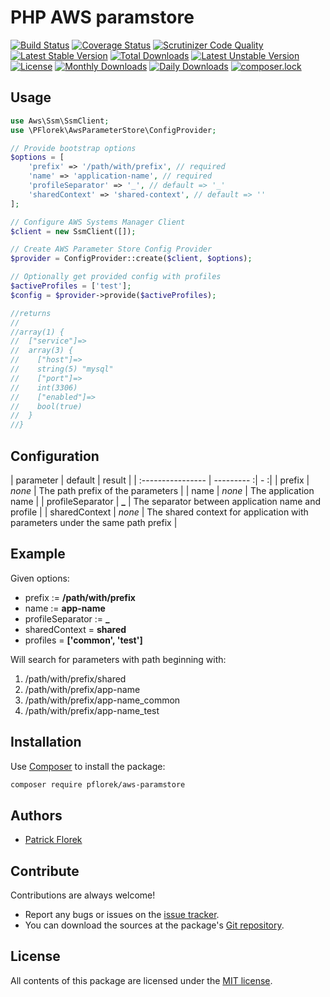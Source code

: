 # PHP AWS paramstore

[![Build Status](https://travis-ci.org/pflorek/php-aws-paramstore.svg?branch=master)](https://travis-ci.org/pflorek/php-aws-paramstore)
[![Coverage Status](https://coveralls.io/repos/github/pflorek/php-aws-paramstore/badge.svg?branch=master)](https://coveralls.io/github/pflorek/php-aws-paramstore?branch=master)
[![Scrutinizer Code Quality](https://scrutinizer-ci.com/g/pflorek/php-aws-paramstore/badges/quality-score.png?b=master)](https://scrutinizer-ci.com/g/pflorek/php-aws-paramstore/?branch=master)
[![Latest Stable Version](https://poser.pugx.org/pflorek/aws-paramstore/v/stable)](https://packagist.org/packages/pflorek/aws-paramstore)
[![Total Downloads](https://poser.pugx.org/pflorek/aws-paramstore/downloads)](https://packagist.org/packages/pflorek/aws-paramstore)
[![Latest Unstable Version](https://poser.pugx.org/pflorek/aws-paramstore/v/unstable)](https://packagist.org/packages/pflorek/aws-paramstore)
[![License](https://poser.pugx.org/pflorek/aws-paramstore/license)](https://packagist.org/packages/pflorek/aws-paramstore)
[![Monthly Downloads](https://poser.pugx.org/pflorek/aws-paramstore/d/monthly)](https://packagist.org/packages/pflorek/aws-paramstore)
[![Daily Downloads](https://poser.pugx.org/pflorek/aws-paramstore/d/daily)](https://packagist.org/packages/pflorek/aws-paramstore)
[![composer.lock](https://poser.pugx.org/pflorek/aws-paramstore/composerlock)](https://packagist.org/packages/pflorek/aws-paramstore)


## Usage

```PHP
use Aws\Ssm\SsmClient;
use \PFlorek\AwsParameterStore\ConfigProvider;

// Provide bootstrap options
$options = [
    'prefix' => '/path/with/prefix', // required
    'name' => 'application-name', // required
    'profileSeparator' => '_', // default => '_'
    'sharedContext' => 'shared-context', // default => ''
];

// Configure AWS Systems Manager Client
$client = new SsmClient([]);

// Create AWS Parameter Store Config Provider
$provider = ConfigProvider::create($client, $options);

// Optionally get provided config with profiles
$activeProfiles = ['test'];
$config = $provider->provide($activeProfiles);

//returns
//
//array(1) {
//  ["service"]=>
//  array(3) {
//    ["host"]=>
//    string(5) "mysql"
//    ["port"]=>
//    int(3306)
//    ["enabled"]=>
//    bool(true)
//  }
//}
```

## Configuration

| parameter         | default    | result |
| :---------------- | --------- :| - :|
| prefix            | _none_     | The path prefix of the parameters |
| name              | _none_     | The application name |
| profileSeparator  | **_**      | The separator between application name and profile |
| sharedContext     | _none_     | The shared context for application with parameters under the same path prefix |

## Example

Given options:

- prefix := **/path/with/prefix**
- name := **app-name**
- profileSeparator := **_**
- sharedContext = **shared**
- profiles = **['common', 'test']**

Will search for parameters with path beginning with:

1. /path/with/prefix/shared
1. /path/with/prefix/app-name
1. /path/with/prefix/app-name_common
1. /path/with/prefix/app-name_test

## Installation

Use [Composer] to install the package:

```bash
composer require pflorek/aws-paramstore
```

## Authors

* [Patrick Florek]

## Contribute

Contributions are always welcome!

* Report any bugs or issues on the [issue tracker].
* You can download the sources at the package's [Git repository].

## License

All contents of this package are licensed under the [MIT license].

[Composer]: https://getcomposer.org
[Git repository]: https://github.com/pflorek/php-aws-paramstore
[issue tracker]: https://github.com/pflorek/php-aws-paramstore/issues
[MIT license]: LICENSE
[Patrick Florek]: https://github.com/pflorek

